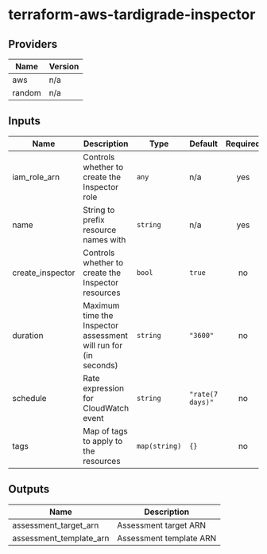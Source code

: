 # terraform-aws-tardigrade-inspector

## Providers

| Name | Version |
|------|---------|
| aws | n/a |
| random | n/a |

## Inputs

| Name | Description | Type | Default | Required |
|------|-------------|------|---------|:-----:|
| iam\_role\_arn | Controls whether to create the Inspector role | `any` | n/a | yes |
| name | String to prefix resource names with | `string` | n/a | yes |
| create\_inspector | Controls whether to create the Inspector resources | `bool` | `true` | no |
| duration | Maximum time the Inspector assessment will run for (in seconds) | `string` | `"3600"` | no |
| schedule | Rate expression for CloudWatch event | `string` | `"rate(7 days)"` | no |
| tags | Map of tags to apply to the resources | `map(string)` | `{}` | no |

## Outputs

| Name | Description |
|------|-------------|
| assessment\_target\_arn | Assessment target ARN |
| assessment\_template\_arn | Assessment template ARN |

